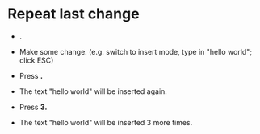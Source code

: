 # Repeat last change

* .

* Make some change. (e.g. switch to insert mode, type in "hello world"; click ESC)
* Press **.**
* The text "hello world" will be inserted again.
* Press **3.**
* The text "hello world" will be inserted 3 more times.


